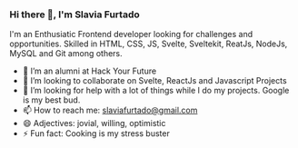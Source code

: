### Hi there 👋, I'm Slavia Furtado

I'm an Enthusiatic Frontend developer looking for challenges and opportunities. Skilled in HTML, CSS, JS, Svelte, Sveltekit, ReatJs, NodeJs, MySQL and Git among others.

- 🔭 I’m an alumni at Hack Your Future
- 👯 I’m looking to collaborate on Svelte, ReactJs and Javascript Projects
- 🤔 I’m looking for help with a lot of things while I do my projects. Google is my best bud.
- 📫 How to reach me: slaviafurtado@gmail.com
- 😄 Adjectives: jovial, willing, optimistic
- ⚡ Fun fact: Cooking is my stress buster

